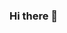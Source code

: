 ### Hi there 👋

<!--
**Haruop/Haruop** is a ✨ _special_ ✨ repository because its `README.md` (this file) appears on your GitHub profile.

Here are some ideas to get you started:

- 🔭 I’m currently working on Meo Bot
- 🌱 I’m currently learning Javascript
- 👯 I’m looking to collaborate on ...
- 🤔 I’m looking for help with Database Managemnt
- 💬 Ask me about ...
- 📫 How to reach me: discord.gg/icop
- ⚡ Fun fact: I am Noob
-->
